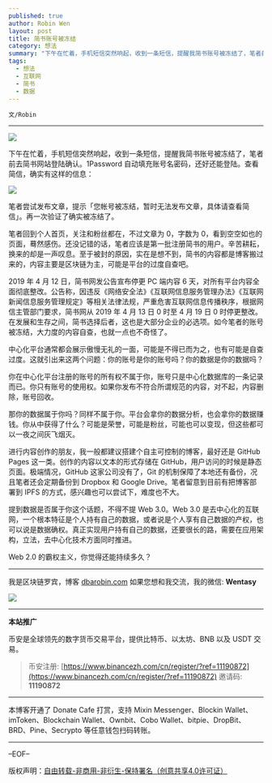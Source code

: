 ```yaml
---
published: true
author: Robin Wen
layout: post
title: 简书账号被冻结
category: 想法
summary: "下午在忙着，手机短信突然响起，收到一条短信，提醒我简书账号被冻结了，笔者前去简书网站登陆确认。1Password 自动填充账号名密码，还好还能登陆。提到数据是否属于你这个话题，不得不提 Web 3.0。Web 3.0 是去中心化的互联网，一个根本特征是个人持有自己的数据，或者说是个人享有自己数据的产权，也可以说是数据确权。真正实现用户持有自己的数据，还要很长的路，需要在应用架构，立法，去中心化技术方面同时推进。Web 2.0 的霸权主义，你觉得还能持续多久？"
tags:
  - 想法
  - 互联网
  - 简书
  - 数据
---
```


`文/Robin`

***

![](https://cdn.dbarobin.com/huxvwho.png)

下午在忙着，手机短信突然响起，收到一条短信，提醒我简书账号被冻结了，笔者前去简书网站登陆确认。1Password 自动填充账号名密码，还好还能登陆。查看简信，确实有这样的信息：

![](https://cdn.dbarobin.com/utinhep.png)

笔者尝试发布文章，提示「您帐号被冻结，暂时无法发布文章，具体请查看简信」。再一次验证了确实被冻结了。

笔者回到个人首页，关注和粉丝都在，不过文章为 0，字数为 0，看到空空如也的页面，蓦然感伤。还没记错的话，笔者应该是第一批注册简书的用户。辛苦耕耘，换来的却是一声叹息。至于被封的原因，实在是想不到，简书的内容都是博客搬过来的，内容主要是区块链为主，可能是平台的过度自查吧。

2019 年 4 月 12 日，简书网发公告宣布停更 PC 端内容 6 天，对所有平台内容全面彻底整改。公告称，因违反《网络安全法》《互联网信息服务管理办法》《互联网新闻信息服务管理规定》等相关法律法规，严重危害互联网信息传播秩序，根据网信主管部门要求，简书网从 2019 年 4 月 13 日 0 时至 4 月 19 日 0 时停更整改。在发展和生存之间，简书选择后者，这也是大部分企业的必选项。如今笔者的账号被冻结，大力度的内容自查，也就一点也不奇怪了。

中心化平台通常都会展示傲慢无礼的一面，可能是不得已而为之，也有可能是自查过度。这就引出来这两个问题：你的账号是你的账号吗？你的数据是你的数据吗？

你在中心化平台注册的账号的所有权不属于你，账号只是中心化数据库的一条记录而已。你只有账号的使用权。如果你发布不符合所谓规范的内容，对不起，内容删除，账号回收。

那你的数据属于你吗？同样不属于你。平台会拿你的数据分析，也会拿你的数据赚钱。你从中获得了什么？可能是荣誉，可能是粉丝，可能也可以变现，但这些都可以一夜之间灰飞烟灭。

进行内容创作的朋友，我一般都建议搭建个自主可控制的博客，最好还是 GitHub Pages 这一类。创作的内容以文本的形式存储在 GitHub，用户访问的时候是静态页面。极端情况，GitHub 这家公司没有了，Git 的机制保障了本地还有备份，况且笔者还会定期备份到 Dropbox 和 Google Drive。笔者留意到目前有把博客部署到 IPFS 的方式，感兴趣也可以尝试下，难度也不大。

提到数据是否属于你这个话题，不得不提 Web 3.0。Web 3.0 是去中心化的互联网，一个根本特征是个人持有自己的数据，或者说是个人享有自己数据的产权，也可以说是数据确权。真正实现用户持有自己的数据，还要很长的路，需要在应用架构，立法，去中心化技术方面同时推进。

Web 2.0 的霸权主义，你觉得还能持续多久？

***

我是区块链罗宾，博客 [dbarobin.com](https://dbarobin.com/)
如果您想和我交流，我的微信: **Wentasy**

![](https://cdn.dbarobin.com/v4yywe2.png)

***

**本站推广**

币安是全球领先的数字货币交易平台，提供比特币、以太坊、BNB 以及 USDT 交易。

> 币安注册: [https://www.binancezh.com/cn/register/?ref=11190872](https://www.binancezh.com/cn/register/?ref=11190872)
> 邀请码: **11190872**

***

本博客开通了 Donate Cafe 打赏，支持 Mixin Messenger、Blockin Wallet、imToken、Blockchain Wallet、Ownbit、Cobo Wallet、bitpie、DropBit、BRD、Pine、Secrypto 等任意钱包扫码转账。

<center>
    <div class="--donate-button"
         data-button-id="f8b9df0d-af9a-460d-8258-d3f435445075"
    ></div>
</center>

***

–EOF–

版权声明：[自由转载-非商用-非衍生-保持署名（创意共享4.0许可证）](http://creativecommons.org/licenses/by-nc-nd/4.0/deed.zh)